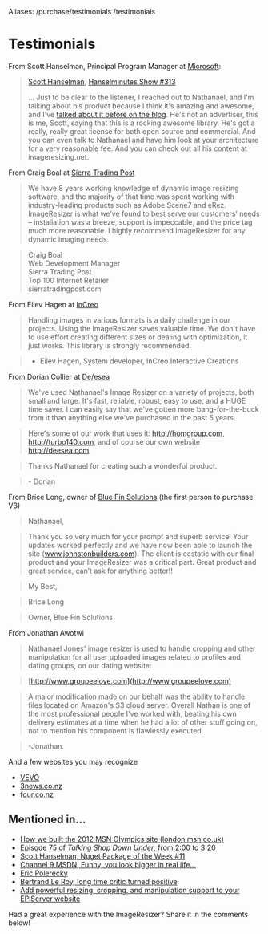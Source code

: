 Aliases: /purchase/testimonials  /testimonials

# Testimonials

From Scott Hanselman, Principal Program Manager at [Microsoft](http://microsoft.com):

> [Scott Hanselman](http://hanselman.com), [Hanselminutes Show #313](http://www.hanselminutes.com/313/deep-inside-image-resizing-and-scaling-with-aspnet-and-iis-with-imageresizingnet-author-na)
>
> ... Just to be clear to the listener, I reached out to Nathanael, and I'm talking about his product because I think it's amazing and awesome, and I've [talked about it before on the blog](
http://www.hanselman.com/blog/NuGetPackageOfWeek11ImageResizerEnablesCleanClearImageResizingInASPNET.aspx). He's not an advertiser, this is me, Scott, saying that this is a rocking awesome library. He's got a really, really great license for both open source and commercial. And you can even talk to Nathanael and have him look at your architecture for a very reasonable fee. And you can check out all his content at imageresizing.net.

From Craig Boal at [Sierra Trading Post](http://sierratradingpost.com)

>We have 8 years working knowledge of dynamic image resizing software, and the majority of that time was spent working with industry-leading products such as Adobe Scene7 and eRez.  ImageResizer is what we’ve found to best serve our customers’ needs – installation was a breeze, support is impeccable, and the price tag much more reasonable.  I highly recommend ImageResizer for any dynamic imaging needs.
 
>Craig Boal <br />
>Web Development Manager <br />
>Sierra Trading Post <br />
>Top 100 Internet Retailer <br />
>sierratradingpost.com <br />

From Eilev Hagen at [InCreo](http://increo.no)

>Handling images in various formats is a daily challenge in our projects. Using the ImageResizer saves valuable time. We don't have to use effort creating different sizes or dealing with optimization, it just works. This library is strongly recommended. 

>- Eilev Hagen, System developer, InCreo Interactive Creations


From Dorian Collier at [De/esea](http://deesea.com)

>We've used Nathanael's Image Resizer on a variety of projects, both small and large. It's fast, reliable, robust, easy to use, and a HUGE time saver. I can easily say that we've gotten more bang-for-the-buck from it than anything else we've purchased in the past 5 years.

>Here's some of our work that uses it: http://homgroup.com, http://turbo140.com, and of course our own website http://deesea.com 

> Thanks Nathanael for creating such a wonderful product.

> \- Dorian


From Brice Long, owner of [Blue Fin Solutions](http://bluefinsol.com/) (the first person to purchase V3)

>Nathanael,

>Thank you so very much for your prompt and superb service!  Your updates worked perfectly and we have now been able to launch the site (www.johnstonbuilders.com).  The client is ecstatic with our final product and your ImageResizer was a critical part. Great product and great service, can’t ask for anything better!!  

>My Best,

>Brice Long

>Owner, Blue Fin Solutions


From Jonathan Awotwi

>Nathanael Jones' image resizer is used to handle cropping and other manipulation for all user uploaded images related to profiles and dating groups, on our dating website:

>[http://www.groupeelove.com](http://www.groupeelove.com)

>A major modification made on our behalf was the ability to handle files located on Amazon's S3 cloud server. Overall Nathan is one of the most professional people I've worked with, beating his own delivery estimates at a time when he had a lot of other stuff going on, not to mention his component is flawlessly executed. 

>-Jonathan.

And a few websites you may recognize

* [VEVO](http://vevo.com)
* [3news.co.nz](http://3news.co.nz)
* [four.co.nz](http://www.four.co.nz)


## Mentioned in...

* [How we built the 2012 MSN Olympics site (london.msn.co.uk)](http://www.netmagazine.com/features/how-we-built-msn-uks-responsive-olympics-site)
* [Episode 75 of *Talking Shop Down Under*, from 2:00 to 3:20](http://www.talkingshopdownunder.com/2011/11/episode-75-sailing-with-this-ship-of.html)
* [Scott Hanselman, Nuget Package of the Week #11](http://www.hanselman.com/blog/NuGetPackageOfWeek11ImageResizerEnablesCleanClearImageResizingInASPNET.aspx)
* [Channel 9 MSDN, Funny, you look bigger in real life... ](http://channel9.msdn.com/coding4fun/blog/Funny-you-look-bigger-in-real-life-Server-side-image-resizing-with-the-free-and-open-source-ImageRes)
* [Eric Polerecky](http://eric.polerecky.com/asp-net-image-resizing/)
* [Bertrand Le Roy, long time critic turned positive](http://weblogs.asp.net/bleroy/archive/2011/10/22/state-of-net-image-resizing-how-does-imageresizer-do.aspx)
* [Add powerful resizing, cropping, and manipulation support to your EPiServer website](http://www.frederikvig.com/2013/01/add-powerful-image-resizing-cropping-and-manipulation-support-to-your-episerver-website/)

Had a great experience with the ImageResizer? Share it in the comments below!



